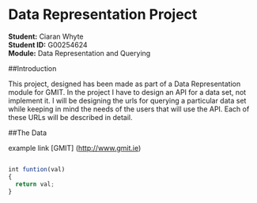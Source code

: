 # Data Representation Project

**Student:** Ciaran Whyte </br>
**Student ID:** G00254624 </br>
**Module:** Data Representation and Querying </br>


##Introduction

This project, designed has been made as part of a Data Representation module for GMIT. In the project I have to design an API for a data set, not implement it. I will be designing the urls for querying a particular data set while keeping in mind the needs of the users that will use the API. Each of these URLs will be described in detail.

##The Data


example link [GMIT] (http://www.gmit.ie)


```js

int funtion(val)
{
  return val;
}

```

